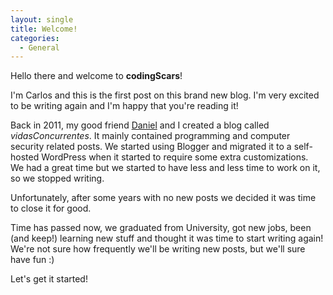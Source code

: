 ```yaml
---
layout: single
title: Welcome!
categories:
  - General
---
```


Hello there and welcome to **codingScars**!

I'm Carlos and this is the first post on this brand new blog. I'm very excited to be writing again and I'm happy that you're reading it!

Back in 2011, my good friend [Daniel](https://www.linkedin.com/in/dsiguero) and I created a blog called _vidasConcurrentes_. It mainly contained programming and computer security related posts. We started using Blogger and migrated it to a self-hosted WordPress when it started to require some extra customizations.  
We had a great time but we started to have less and less time to work on it, so we stopped writing.

Unfortunately, after some years with no new posts we decided it was time to close it for good.

Time has passed now, we graduated from University, got new jobs, been (and keep!) learning new stuff and thought it was time to start writing again!  
We're not sure how frequently we'll be writing new posts, but we'll sure have fun :)

Let's get it started!
